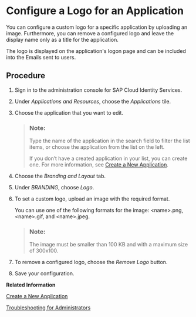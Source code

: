 <!-- loio778f7482432e42a794963ffa8554e04f -->

# Configure a Logo for an Application

You can configure a custom logo for a specific application by uploading an image. Furthermore, you can remove a configured logo and leave the display name only as a title for the application.

The logo is displayed on the application's logon page and can be included into the Emails sent to users.



## Procedure

1.  Sign in to the administration console for SAP Cloud Identity Services.

2.  Under *Applications and Resources*, choose the *Applications* tile.

3.  Choose the application that you want to edit.

    > ### Note:  
    > Type the name of the application in the search field to filter the list items, or choose the application from the list on the left.
    > 
    > If you don’t have a created application in your list, you can create one. For more information, see [Create a New Application](create-a-new-application-0d4b255.md).

4.  Choose the *Branding and Layout* tab.

5.  Under *BRANDING*, choose *Logo*.

6.  To set a custom logo, upload an image with the required format.

    You can use one of the following formats for the image: <name\>.png, <name\>.gif, and <name\>.jpeg.

    > ### Note:  
    > The image must be smaller than 100 KB and with a maximum size of 300x100.

7.  To remove a configured logo, choose the *Remove Logo* button.

8.  Save your configuration.


**Related Information**  


[Create a New Application](create-a-new-application-0d4b255.md "You can create a new application and customize it to comply with your company requirements.")

[Troubleshooting for Administrators](troubleshooting-for-administrators-f80beb5.md "This section is intended to help administrators deal with error messages in the administration console for SAP Cloud Identity Services.")

